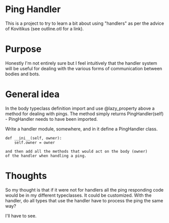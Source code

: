 # Ping Handler
This is a project to try to learn a bit about using "handlers" as per the 
advice of Kovitikus (see outline.otl for a link).


# Purpose
Honestly I'm not entirely sure but I feel intuitively that the handler system
will be useful for dealing with the various forms of communication between
bodies and bots.

# General idea
In the body typeclass definition import and use @lazy_property 
above a method for dealing with pings.
The method simply returns PingHandler(self)  - PingHandler needs to have been
imported.

Write a handler module, somewhere, and in it define a PingHandler class.
	
	def __ini__(self, owner):
		self.owner = owner

	and then add all the methods that would act on the body (owner)
	of the handler when handling a ping.


# Thoughts
So my thought is that if it were not for handlers all the ping responding 
code would be in my different typeclasses. It could be customized. With the 
handler, do all types that use the handler have to process the ping the
same way?

I'll have to see.

